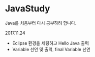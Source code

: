 # JavaStudy
Java를 처음부터 다시 공부하려 합니다.

2017.11.24
- Eclipse 환경을 세팅하고 Hello Java 출력
- Variable 선언 및 출력, final Variable 선언
